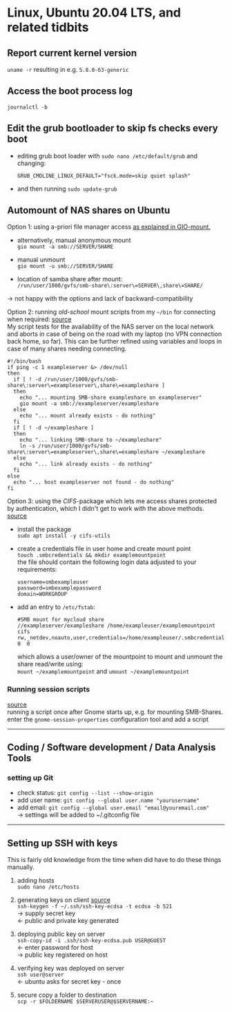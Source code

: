 # Linux, Ubuntu 20.04 LTS, and related tidbits

## Report current kernel version

`uname -r` resulting in e.g. `5.8.0-63-generic`

## Access the boot process log

`journalctl -b`

## Edit the grub bootloader to skip fs checks every boot

- editing grub boot loader with `sudo nano /etc/default/grub` and changing:

    ```[bash]
    GRUB_CMDLINE_LINUX_DEFAULT="fsck.mode=skip quiet splash"
    ```

- and then running `sudo update-grub`

## Automount of NAS shares on Ubuntu

Option 1: using a-priori file manager access [as explained in GIO-mount.](https://wiki.ubuntuusers.de/gio_mount)  

- alternatively, manual anonymous mount  
  `gio mount -a smb://SERVER/SHARE`

- manual unmount  
  `gio mount -u smb://SERVER/SHARE`

- location of samba share after mount:  
  `/run/user/1000/gvfs/smb-share\:server\=SERVER\,share\=SHARE/`

&rightarrow; not happy with the options and lack of backward-compatibility

Option 2: running *old-school* mount scripts from my `~/bin` for connecting when required:
[source](https://baihuqian.github.io/2019-10-20-how-to-mount-wd-mycloud-on-ubuntu-18-04)  
My script tests for the availability of the NAS server on the local network and aborts in case
of being on the road with my laptop (no VPN connection back home, so far).
This can be further refined using variables and loops in case of many shares needing connecting.

``` {bash}
#!/bin/bash
if ping -c 1 exampleserver &> /dev/null
then
  if [ ! -d /run/user/1000/gvfs/smb-share\:server\=exampleserver\,share\=exampleshare ]
  then
    echo "... mounting SMB-share exampleshare on exampleserver"
    gio mount -a smb://exampleserver/exampleshare
  else
    echo "... mount already exists - do nothing"
  fi
  if [ ! -d ~/exampleshare ]
  then
    echo "... linking SMB-share to ~/exampleshare"
    ln -s /run/user/1000/gvfs/smb-share\:server\=exampleserver\,share\=exampleshare ~/exampleshare
  else
    echo "... link already exists - do nothing"
  fi
else
  echo "... host exampleserver not found - do nothing"
fi
```

Option 3: using the *CIFS*-package which lets me access shares protected by authentication,
which I didn't get to work with the above methods.  
[source](https://wiki.ubuntuusers.de/mount.cifs/)

- install the package  
  `sudo apt install -y cifs-utils`

- create a credentials file in user home and create mount point  
  `touch .smbcredentials && mkdir examplemountpoint`  
  the file should contain the following login data adjusted to your requirements:

  ``` {bash}
  username=smbexampleuser
  password=smbexamplepassword
  domain=WORKGROUP
  ```

- add an entry to `/etc/fstab`:

  ``` {bash}
  #SMB mount for mycloud share
  //exampleserver/exampleshare /home/exampleuser/examplemountpoint cifs rw,_netdev,noauto,user,credentials=/home/exampleuser/.smbcredentials  0  0
  ```

  which allows a user/owner of the mountpoint to mount and unmount the share read/write using:  
  `mount ~/examplemountpoint` and `umount ~/examplemountpoint`

### Running session scripts

[source](https://unix.stackexchange.com/questions/172179/gnome-shell-running-shell-script-after-session-starts)  
running a script once after Gnome starts up, e.g. for mounting SMB-Shares.  
enter the `gnome-session-properties` configuration tool and add a script

---

## Coding / Software development / Data Analysis Tools

### setting up Git

- check status: `git config --list --show-origin`  
- add user name: `git config --global user.name "yourusername"`  
- add email: `git config --global user.email "email@youremail.com"`  
&rightarrow; settings will be added to ~/.gitconfig file

---

## Setting up SSH with keys

This is fairly old knowledge from the time when did have to do these things manually.

1. adding hosts  
`sudo nano /etc/hosts`

2. generating keys on client [source](https://www.ssh.com/academy/ssh/keygen#choosing-an-algorithm-and-key-size)  
`ssh-keygen -f ~/.ssh/ssh-key-ecdsa -t ecdsa -b 521`  
&rightarrow; supply secret key  
&leftarrow; public and private key generated

3. deploying public key on server  
`ssh-copy-id -i .ssh/ssh-key-ecdsa.pub USER@GUEST`  
&leftarrow; enter password for host  
&rightarrow; public key registered on host

4. verifying key was deployed on server  
`ssh user@server`  
&leftarrow; ubuntu asks for secret key - once

5. secure copy a folder to destination  
`scp -r $FOLDERNAME $SERVERUSER@$SERVERNAME:~`
